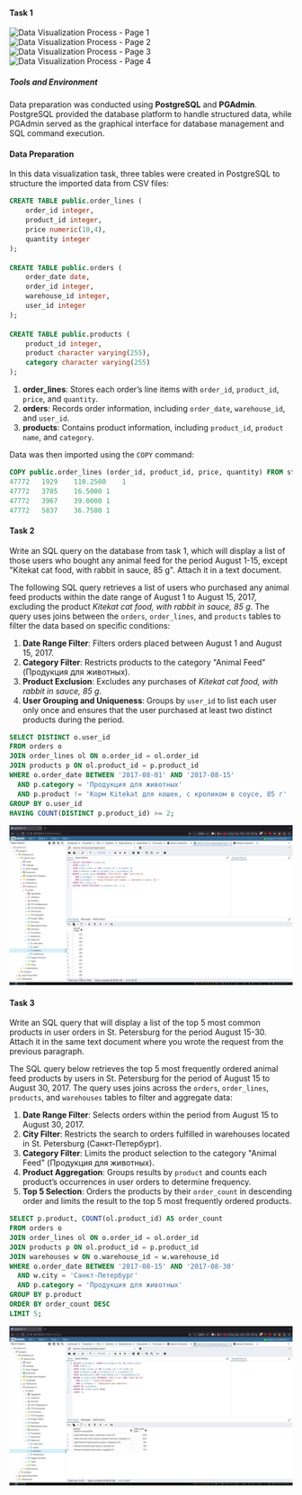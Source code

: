 #### Task 1
![Data Visualization Process - Page 1](page1.png)
![Data Visualization Process - Page 2](page2.png)
![Data Visualization Process - Page 3](page3.png)
![Data Visualization Process - Page 4](page4.png)

##### Tools and Environment
Data preparation was conducted using **PostgreSQL** and **PGAdmin**. PostgreSQL provided the database platform to handle structured data, while PGAdmin served as the graphical interface for database management and SQL command execution.

#### Data Preparation
In this data visualization task, three tables were created in PostgreSQL to structure the imported data from CSV files:

```sql
CREATE TABLE public.order_lines (
    order_id integer,
    product_id integer,
    price numeric(10,4),
    quantity integer
);

CREATE TABLE public.orders (
    order_date date,
    order_id integer,
    warehouse_id integer,
    user_id integer
);

CREATE TABLE public.products (
    product_id integer,
    product character varying(255),
    category character varying(255)
);
```

1. **order_lines**: Stores each order’s line items with `order_id`, `product_id`, `price`, and `quantity`.
2. **orders**: Records order information, including `order_date`, `warehouse_id`, and `user_id`.
3. **products**: Contains product information, including `product_id`, `product name`, and `category`.

Data was then imported using the `COPY` command:

```sql
COPY public.order_lines (order_id, product_id, price, quantity) FROM stdin;
47772	1929	110.2500	1
47772	3785	16.5000	1
47772	3967	39.0000	1
47772	5837	36.7500	1
```

#### Task 2
Write an SQL query on the database from task 1, which will display a list of those users who bought any animal feed for the period August 1-15, except "Kitekat cat food, with rabbit in sauce, 85 g". Attach it in a text document.

The following SQL query retrieves a list of users who purchased any animal feed products within the date range of August 1 to August 15, 2017, excluding the product *Kitekat cat food, with rabbit in sauce, 85 g*. The query uses joins between the `orders`, `order_lines`, and `products` tables to filter the data based on specific conditions:

1. **Date Range Filter**: Filters orders placed between August 1 and August 15, 2017.
2. **Category Filter**: Restricts products to the category "Animal Feed" (Продукция для животных).
3. **Product Exclusion**: Excludes any purchases of *Kitekat cat food, with rabbit in sauce, 85 g*.
4. **User Grouping and Uniqueness**: Groups by `user_id` to list each user only once and ensures that the user purchased at least two distinct products during the period.

```sql
SELECT DISTINCT o.user_id
FROM orders o
JOIN order_lines ol ON o.order_id = ol.order_id
JOIN products p ON ol.product_id = p.product_id
WHERE o.order_date BETWEEN '2017-08-01' AND '2017-08-15'
  AND p.category = 'Продукция для животных'
  AND p.product != 'Корм Kitekat для кошек, с кроликом в соусе, 85 г'
GROUP BY o.user_id
HAVING COUNT(DISTINCT p.product_id) >= 2;
```

![Data Visualization Process - Task 2](task2.jpg)

#### Task 3
Write an SQL query that will display a list of the top 5 most common products in user orders in St. Petersburg for the period August 15-30. Attach it in the same text document where you wrote the request from the previous paragraph.

The SQL query below retrieves the top 5 most frequently ordered animal feed products by users in St. Petersburg for the period of August 15 to August 30, 2017. The query uses joins across the `orders`, `order_lines`, `products`, and `warehouses` tables to filter and aggregate data:

1. **Date Range Filter**: Selects orders within the period from August 15 to August 30, 2017.
2. **City Filter**: Restricts the search to orders fulfilled in warehouses located in St. Petersburg (Санкт-Петербург).
3. **Category Filter**: Limits the product selection to the category "Animal Feed" (Продукция для животных).
4. **Product Aggregation**: Groups results by `product` and counts each product’s occurrences in user orders to determine frequency.
5. **Top 5 Selection**: Orders the products by their `order_count` in descending order and limits the result to the top 5 most frequently ordered products.

```sql
SELECT p.product, COUNT(ol.product_id) AS order_count
FROM orders o
JOIN order_lines ol ON o.order_id = ol.order_id
JOIN products p ON ol.product_id = p.product_id
JOIN warehouses w ON o.warehouse_id = w.warehouse_id
WHERE o.order_date BETWEEN '2017-08-15' AND '2017-08-30'
  AND w.city = 'Санкт-Петербург'
  AND p.category = 'Продукция для животных'
GROUP BY p.product
ORDER BY order_count DESC
LIMIT 5;
```
![Data Visualization Process - Task 3](task3.jpg)
